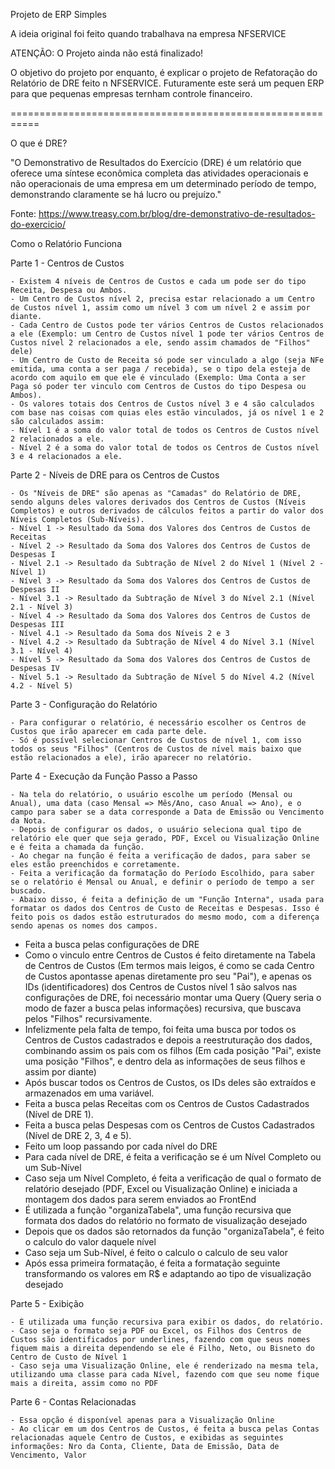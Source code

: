 Projeto de ERP Simples

A ideia original foi feito quando trabalhava na empresa NFSERVICE

ATENÇÃO: O Projeto ainda não está finalizado!

O objetivo do projeto por enquanto, é explicar o projeto de Refatoração do Relatório de DRE feito n NFSERVICE.
Futuramente este será um pequen ERP para que pequenas empresas ternham controle financeiro.

===========================================================

O que é DRE?

"O Demonstrativo de Resultados do Exercício (DRE) é um relatório que oferece uma síntese econômica completa das atividades operacionais e não operacionais de uma empresa em um determinado período de tempo, demonstrando claramente se há lucro ou prejuízo."

Fonte: https://www.treasy.com.br/blog/dre-demonstrativo-de-resultados-do-exercicio/

Como o Relatório Funciona

Parte 1 - Centros de Custos

    - Existem 4 níveis de Centros de Custos e cada um pode ser do tipo Receita, Despesa ou Ambos.
    - Um Centro de Custos nível 2, precisa estar relacionado a um Centro de Custos nível 1, assim como um nível 3 com um nível 2 e assim por diante.
    - Cada Centro de Custos pode ter vários Centros de Custos relacionados a ele (Exemplo: um Centro de Custos nível 1 pode ter vários Centros de Custos nível 2 relacionados a ele, sendo assim chamados de "Filhos" dele)
    - Um Centro de Custo de Receita só pode ser vinculado a algo (seja NFe emitida, uma conta a ser paga / recebida), se o tipo dela esteja de acordo com aquilo em que ele é vinculado (Exemplo: Uma Conta a ser Paga só poder ter vinculo com Centros de Custos do tipo Despesa ou Ambos).
    - Os valores totais dos Centros de Custos nível 3 e 4 são calculados com base nas coisas com quias eles estão vinculados, já os nível 1 e 2 são calculados assim:
    - Nível 1 é a soma do valor total de todos os Centros de Custos nível 2 relacionados a ele.
    - Nível 2 é a soma do valor total de todos os Centros de Custos nível 3 e 4 relacionados a ele.

Parte 2 - Níveis de DRE para os Centros de Custos

    - Os "Níveis de DRE" são apenas as "Camadas" do Relatório de DRE, sendo alguns deles valores derivados dos Centros de Custos (Níveis Completos) e outros derivados de cálculos feitos a partir do valor dos Níveis Completos (Sub-Níveis).
    - Nível 1 -> Resultado da Soma dos Valores dos Centros de Custos de Receitas
    - Nível 2 -> Resultado da Soma dos Valores dos Centros de Custos de Despesas I
    - Nível 2.1 -> Resultado da Subtração de Nível 2 do Nível 1 (Nível 2 - Nível 1)
    - Nível 3 -> Resultado da Soma dos Valores dos Centros de Custos de Despesas II
    - Nível 3.1 -> Resultado da Subtração de Nível 3 do Nível 2.1 (Nível 2.1 - Nível 3)
    - Nível 4 -> Resultado da Soma dos Valores dos Centros de Custos de Despesas III
    - Nível 4.1 -> Resultado da Soma dos Níveis 2 e 3
    - Nível 4.2 -> Resultado da Subtração de Nível 4 do Nível 3.1 (Nível 3.1 - Nível 4)
    - Nível 5 -> Resultado da Soma dos Valores dos Centros de Custos de Despesas IV
    - Nível 5.1 -> Resultado da Subtração de Nível 5 do Nível 4.2 (Nível 4.2 - Nível 5)

Parte 3 - Configuração do Relatório

    - Para configurar o relatório, é necessário escolher os Centros de Custos que irão aparecer em cada parte dele.
    - Só é possível selecionar Centros de Custos de nível 1, com isso todos os seus "Filhos" (Centros de Custos de nível mais baixo que estão relacionados a ele), irão aparecer no relatório.

Parte 4 - Execução da Função Passo a Passo

    - Na tela do relatório, o usuário escolhe um período (Mensal ou Anual), uma data (caso Mensal => Mês/Ano, caso Anual => Ano), e o campo para saber se a data corresponde a Data de Emissão ou Vencimento da Nota.
    - Depois de configurar os dados, o usuário seleciona qual tipo de relatório ele quer que seja gerado, PDF, Excel ou Visualização Online e é feita a chamada da função.
    - Ao chegar na função é feita a verificação de dados, para saber se eles estão preenchidos e corretamente.
    - Feita a verificação da formatação do Período Escolhido, para saber se o relatório é Mensal ou Anual, e definir o período de tempo a ser buscado.
    - Abaixo disso, é feita a definição de um "Função Interna", usada para formatar os dados dos Centros de Custo de Receitas e Despesas. Isso é feito pois os dados estão estruturados do mesmo modo, com a diferença sendo apenas os nomes dos campos.
 - Feita a busca pelas configurações de DRE
 - Como o vinculo entre Centros de Custos é feito diretamente na Tabela de Centros de Custos (Em termos mais leigos, é como se cada Centro de Custos apontasse apenas diretamente pro seu "Pai"), e apenas os IDs (identificadores) dos Centros de Custos nível 1 são salvos nas configurações de DRE, foi necessário montar uma Query (Query seria o modo de fazer a busca pelas informações) recursiva, que buscava pelos "Filhos" recursivamente.
 - Infelizmente pela falta de tempo, foi feita uma busca por todos os Centros de Custos cadastrados e depois a reestruturação dos dados, combinando assim os pais com os filhos (Em cada posição "Pai", existe uma posição "Filhos", e dentro dela as informações de seus filhos e assim por diante)
 - Após buscar todos os Centros de Custos, os IDs deles são extraídos e armazenados em uma variável.
 - Feita a busca pelas Receitas com os Centros de Custos Cadastrados (Nível de DRE 1).
 - Feita a busca pelas Despesas com os Centros de Custos Cadastrados (Nível de DRE 2, 3, 4 e 5).
 - Feito um loop passando por cada nível do DRE
 - Para cada nível de DRE, é feita a verificação se é um Nível Completo ou um Sub-Nível
 - Caso seja um Nível Completo, é feita a verificação de qual o formato de relatório desejado (PDF, Excel ou Visualização Online) e iniciada a montagem dos dados para serem enviados ao FrontEnd
 - É utilizada a função "organizaTabela", uma função recursiva que formata dos dados do relatório no formato de visualização desejado
 - Depois que os dados são retornados da função "organizaTabela", é feito o calculo do valor daquele nível
 - Caso seja um Sub-Nível, é feito o calculo o calculo de seu valor
 - Após essa primeira formatação, é feita a formatação seguinte transformando os valores em R$ e adaptando ao tipo de visualização desejado

Parte 5 - Exibição

    - É utilizada uma função recursiva para exibir os dados, do relatório.
    - Caso seja o formato seja PDF ou Excel, os Filhos dos Centros de Custos são identificados por underlines, fazendo com que seus nomes fiquem mais a direita dependendo se ele é Filho, Neto, ou Bisneto do Centro de Custo de Nível 1
    - Caso seja uma Visualização Online, ele é renderizado na mesma tela, utilizando uma classe para cada Nível, fazendo com que seu nome fique mais a direita, assim como no PDF

Parte 6 - Contas Relacionadas

    - Essa opção é disponível apenas para a Visualização Online
    - Ao clicar em um dos Centros de Custos, é feita a busca pelas Contas relacionadas aquele Centro de Custos, e exibidas as seguintes informações: Nro da Conta, Cliente, Data de Emissão, Data de Vencimento, Valor
